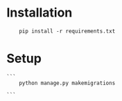 Installation
============

```
	pip install -r requirements.txt

```

Setup
======

	```
		python manage.py makemigrations

	```